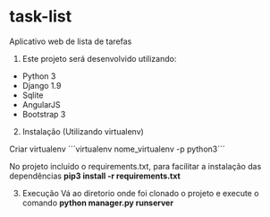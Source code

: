 # task-list
Aplicativo web de lista de tarefas

1. Este projeto será desenvolvido utilizando:

* Python 3
* Django 1.9
* Sqlite
* AngularJS
* Bootstrap 3

2. Instalação (Utilizando virtualenv)

  Criar virtualenv
  ´´´virtualenv nome_virtualenv -p python3´´´
  
  No projeto incluído o requirements.txt, para facilitar a instalação das dependências
  **pip3 install -r requirements.txt**

3. Execução
  Vá ao diretorio onde foi clonado o projeto e execute o comando
  **python manager.py runserver**
  
